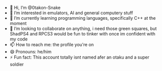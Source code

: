 - 👋 Hi, I’m @0takon-Snake
- 👀 I’m interested in emulators, AI and general computery stuff
- 🌱 I’m currently learning programming languages, specifically C++ at the moment
- 💞️ I’m looking to collaborate on anything, i need those green squares, but ShadPS4 and RPCS3 would be fun to tinker with once im confident with my code
- 📫 How to reach me: the profile you're on
- 😄 Pronouns: he/him
- ⚡ Fun fact: This account totally isnt named afer an otaku and a super soldier

<!---
0takon-Snake/0takon-Snake is a ✨ special ✨ repository because its `README.md` (this file) appears on your GitHub profile.
You can click the Preview link to take a look at your changes.
--->
